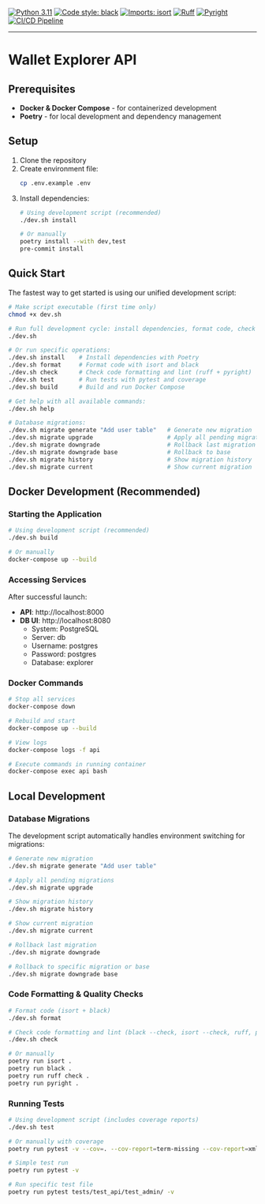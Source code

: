 [![Python 3.11](https://img.shields.io/badge/python-3.11-blue.svg)](https://www.python.org/downloads/release/python-3110/)
[![Code style: black](https://img.shields.io/badge/code%20style-black-000000.svg)](https://github.com/psf/black)
[![Imports: isort](https://img.shields.io/badge/%20imports-isort-%231674b1?style=flat&labelColor=ef8336)](https://pycqa.github.io/isort/)
[![Ruff](https://img.shields.io/endpoint?url=https://raw.githubusercontent.com/astral-sh/ruff/main/assets/badge/v2.json)](https://github.com/astral-sh/ruff)
[![Pyright](https://img.shields.io/badge/pyright-checked-informational.svg)](https://github.com/microsoft/pyright/)
[![CI/CD Pipeline](https://github.com/iqf-protocol/iqf-backend/actions/workflows/ci.yml/badge.svg)](https://github.com/iqf-protocol/iqf-backend/actions/workflows/ci.yml)

------------------------------------------------------------------------

# Wallet Explorer API

## Prerequisites

- **Docker & Docker Compose** - for containerized development
- **Poetry** - for local development and dependency management

## Setup

1. Clone the repository
2. Create environment file:
   ```bash
   cp .env.example .env
   ```
3. Install dependencies:
   ```bash
   # Using development script (recommended)
   ./dev.sh install

   # Or manually
   poetry install --with dev,test
   pre-commit install
   ```

## Quick Start

The fastest way to get started is using our unified development script:

```bash
# Make script executable (first time only)
chmod +x dev.sh

# Run full development cycle: install dependencies, format code, check lint, run tests, and build Docker
./dev.sh

# Or run specific operations:
./dev.sh install    # Install dependencies with Poetry
./dev.sh format     # Format code with isort and black
./dev.sh check      # Check code formatting and lint (ruff + pyright)
./dev.sh test       # Run tests with pytest and coverage
./dev.sh build      # Build and run Docker Compose

# Get help with all available commands:
./dev.sh help

# Database migrations:
./dev.sh migrate generate "Add user table"   # Generate new migration
./dev.sh migrate upgrade                     # Apply all pending migrations
./dev.sh migrate downgrade                   # Rollback last migration
./dev.sh migrate downgrade base              # Rollback to base
./dev.sh migrate history                     # Show migration history
./dev.sh migrate current                     # Show current migration
```

## Docker Development (Recommended)

### Starting the Application

```bash
# Using development script (recommended)
./dev.sh build

# Or manually
docker-compose up --build
```

### Accessing Services

After successful launch:
- **API**: http://localhost:8000
- **DB UI**: http://localhost:8080
  - System: PostgreSQL
  - Server: db
  - Username: postgres
  - Password: postgres
  - Database: explorer

### Docker Commands

```bash
# Stop all services
docker-compose down

# Rebuild and start
docker-compose up --build

# View logs
docker-compose logs -f api

# Execute commands in running container
docker-compose exec api bash
```

## Local Development

### Database Migrations

The development script automatically handles environment switching for migrations:

```bash
# Generate new migration
./dev.sh migrate generate "Add user table"

# Apply all pending migrations
./dev.sh migrate upgrade

# Show migration history
./dev.sh migrate history

# Show current migration
./dev.sh migrate current

# Rollback last migration
./dev.sh migrate downgrade

# Rollback to specific migration or base
./dev.sh migrate downgrade base
```

### Code Formatting & Quality Checks

```bash
# Format code (isort + black)
./dev.sh format

# Check code formatting and lint (black --check, isort --check, ruff, pyright)
./dev.sh check

# Or manually
poetry run isort .
poetry run black .
poetry run ruff check .
poetry run pyright .
```

### Running Tests

```bash
# Using development script (includes coverage reports)
./dev.sh test

# Or manually with coverage
poetry run pytest -v --cov=. --cov-report=term-missing --cov-report=xml

# Simple test run
poetry run pytest -v

# Run specific test file
poetry run pytest tests/test_api/test_admin/ -v
```
